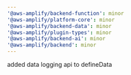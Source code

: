 ```yaml
---
'@aws-amplify/backend-function': minor
'@aws-amplify/platform-core': minor
'@aws-amplify/backend-data': minor
'@aws-amplify/plugin-types': minor
'@aws-amplify/backend-ai': minor
'@aws-amplify/backend': minor
---
```


added data logging api to defineData

